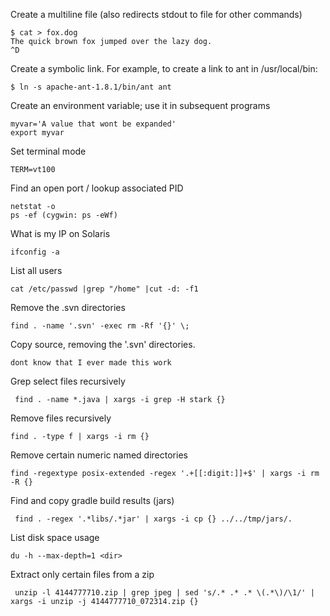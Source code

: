 Create a multiline file (also redirects stdout to file for other commands)

```
$ cat > fox.dog
The quick brown fox jumped over the lazy dog.
^D
```

Create a symbolic link. For example, to create a link to ant in /usr/local/bin:
```
$ ln -s apache-ant-1.8.1/bin/ant ant
```

Create an environment variable; use it in subsequent programs
```
myvar='A value that wont be expanded'
export myvar
```

Set terminal mode

```
TERM=vt100
```

Find an open port / lookup associated PID

```
netstat -o
ps -ef (cygwin: ps -eWf)
```

What is my IP on Solaris

```
ifconfig -a
```

List all users

```
cat /etc/passwd |grep "/home" |cut -d: -f1
```

Remove the .svn directories

```
find . -name '.svn' -exec rm -Rf '{}' \;
```

Copy source, removing the '.svn' directories.

```
dont know that I ever made this work
```

Grep select files recursively

```
 find . -name *.java | xargs -i grep -H stark {}
```

Remove files recursively

```
find . -type f | xargs -i rm {}
```

Remove certain numeric named directories

```
find -regextype posix-extended -regex '.+[[:digit:]]+$' | xargs -i rm -R {}
```

Find and copy gradle build results (jars)

```
 find . -regex '.*libs/.*jar' | xargs -i cp {} ../../tmp/jars/.
```

List disk space usage

```
du -h --max-depth=1 <dir>
```

Extract only certain files from a zip

```
 unzip -l 4144777710.zip | grep jpeg | sed 's/.* .* .* \(.*\)/\1/' | xargs -i unzip -j 4144777710_072314.zip {}
```
